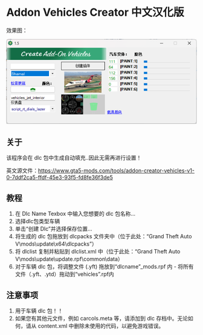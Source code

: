 # Addon Vehicles Creator 中文汉化版
效果图：

![汉化效果图](https://github.com/xiumuzdiao/Addon-Vehicles-Creator_Chinese/blob/main/picture/20240521_174835.png)

## 关于
该程序会在 dlc 包中生成自动填充..因此无需再进行设置！

英文源文件：https://www.gta5-mods.com/tools/addon-creator-vehicles-v1-0-7ddf2ca5-ffdf-45e3-93f5-fd8fe36f3de5

## 教程
1. 在 Dlc Name Texbox 中输入您想要的 dlc 包名称...
2. 选择dlc包类型车辆
3. 单击“创建 Dlc”并选择保存位置...
4. 将生成的 dlc 包拖放到 dlcpacks 文件夹中（位于此处：“Grand Theft Auto V\mods\update\x64\dlcpacks”）
5. 将 dlclist 复制并粘贴到 dlclist.xml 中（位于此处：“Grand Theft Auto V\mods\update\update.rpf\common\data）
6. 对于车辆 dlc 包，将调整文件 (.yft) 拖放到“dlcname”_mods.rpf 内 - 将所有文件（.yft、.ytd）拖动到“vehicles”.rpf内

## 注意事项
1. 用于车辆 dlc 包！！
2. 如果您有其他元文件，例如 carcols.meta 等，请添加到 dlc 存档中。无论如何，请从 content.xml 中删除未使用的代码，以避免游戏错误。
